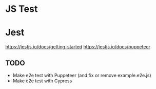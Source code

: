 # JS Test

# Jest
https://jestjs.io/docs/getting-started
https://jestjs.io/docs/puppeteer

## TODO
- Make e2e test with Puppeteer (and fix or remove example.e2e.js)
- Make e2e test with Cypress